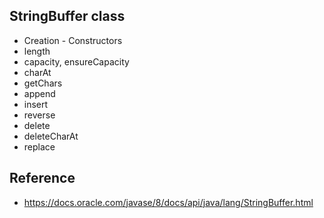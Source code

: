 ## StringBuffer class
* Creation - Constructors
* length
* capacity, ensureCapacity
* charAt
* getChars
* append
* insert
* reverse
* delete
* deleteCharAt
* replace

## Reference
* https://docs.oracle.com/javase/8/docs/api/java/lang/StringBuffer.html